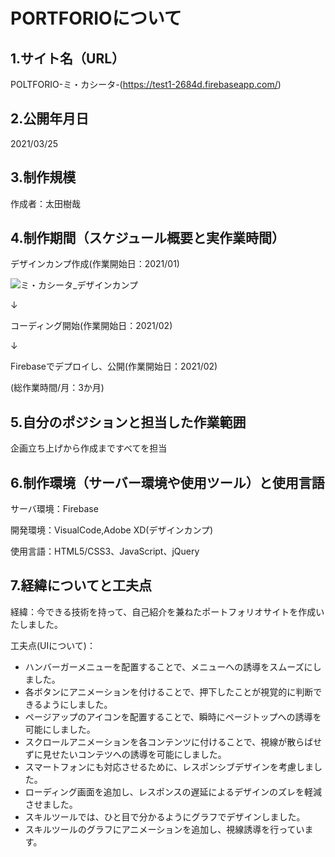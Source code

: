 # PORTFORIOについて

## **1.サイト名（URL）**

POLTFORIO-ミ・カシータ-(https://test1-2684d.firebaseapp.com/)


## **2.公開年月日**

2021/03/25


## **3.制作規模**

作成者：太田樹哉


## **4.制作期間（スケジュール概要と実作業時間）**

デザインカンプ作成(作業開始日：2021/01)

![ミ・カシータ_デザインカンプ](https://user-images.githubusercontent.com/67403243/117115113-9e3fa380-adc7-11eb-9ecc-ca3077223739.JPG)

↓

コーディング開始(作業開始日：2021/02)

↓

Firebaseでデプロイし、公開(作業開始日：2021/02)

(総作業時間/月：3か月)


## **5.自分のポジションと担当した作業範囲**

企画立ち上げから作成まですべてを担当

## **6.制作環境（サーバー環境や使用ツール）と使用言語**

サーバ環境：Firebase

開発環境：VisualCode,Adobe XD(デザインカンプ)

使用言語：HTML5/CSS3、JavaScript、jQuery


## **7.経緯についてと工夫点**

経緯：今できる技術を持って、自己紹介を兼ねたポートフォリオサイトを作成いたしました。

工夫点(UIについて)：
* ハンバーガーメニューを配置することで、メニューへの誘導をスムーズにしました。
* 各ボタンにアニメーションを付けることで、押下したことが視覚的に判断できるようにしました。
* ページアップのアイコンを配置することで、瞬時にページトップへの誘導を可能にしました。
* スクロールアニメーションを各コンテンツに付けることで、視線が散らばせずに見せたいコンテツへの誘導を可能にしました。
* スマートフォンにも対応させるために、レスポンシブデザインを考慮しました。
* ローディング画面を追加し、レスポンスの遅延によるデザインのズレを軽減させました。
* スキルツールでは、ひと目で分かるようにグラフでデザインしました。
* スキルツールのグラフにアニメーションを追加し、視線誘導を行っています。
